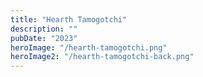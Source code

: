```yaml
---
title: "Hearth Tamogotchi"
description: ""
pubDate: "2023"
heroImage: "/hearth-tamogotchi.png"
heroImage2: "/hearth-tamogotchi-back.png"
---
```

